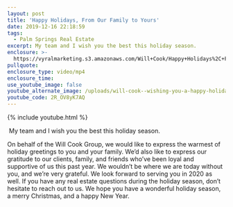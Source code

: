 ```yaml
---
layout: post
title: 'Happy Holidays, From Our Family to Yours'
date: 2019-12-16 22:18:59
tags:
  - Palm Springs Real Estate
excerpt: My team and I wish you the best this holiday season.
enclosure: >-
  https://vyralmarketing.s3.amazonaws.com/Will+Cook/Happy+Holidays%2C+From+Our+Family+to+Yours.mp4
pullquote:
enclosure_type: video/mp4
enclosure_time:
use_youtube_image: false
youtube_alternate_image: /uploads/will-cook--wishing-you-a-happy-holiday-season-youtube.jpg
youtube_code: 2R_OV8yK7AQ
---
```


{% include youtube.html %}

&nbsp;My team and I wish you the best this holiday season.

On behalf of the Will Cook Group, we would like to express the warmest of holiday greetings to you and your family. We’d also like to express our gratitude to our clients, family, and friends who’ve been loyal and supportive of us this past year. We wouldn’t be where we are today without you, and we’re very grateful. We look forward to serving you in 2020 as well. If you have any real estate questions during the holiday season, don’t hesitate to reach out to us. We hope you have a wonderful holiday season, a merry Christmas, and a happy New Year.

&nbsp;